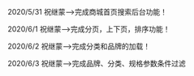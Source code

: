 2020/5/31
    祝继蒙-->完成商城首页搜索后台功能！

2020/6/1
    祝继蒙-->完成分页，上下页，排序功能！
       
2020/6/2
    祝继蒙-->完成分类和品牌的加载！
    
2020/6/3
    祝继蒙-->完成品牌、分类、规格参数条件过滤








